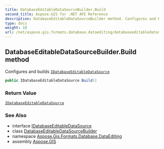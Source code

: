 ```yaml
---
title: DatabaseEditableDataSourceBuilder.Build
second_title: Aspose.GIS for .NET API Reference
description: DatabaseEditableDataSourceBuilder method. Configures and builds IDatabaseEditableDataSource
type: docs
weight: 10
url: /net/aspose.gis.formats.database.dataediting/databaseeditabledatasourcebuilder/build/
---
```

## DatabaseEditableDataSourceBuilder.Build method

Configures and builds [`IDatabaseEditableDataSource`](../../idatabaseeditabledatasource/)

```csharp
public IDatabaseEditableDataSource Build()
```

### Return Value

[`IDatabaseEditableDataSource`](../../idatabaseeditabledatasource/)

### See Also

* interface [IDatabaseEditableDataSource](../../idatabaseeditabledatasource/)
* class [DatabaseEditableDataSourceBuilder](../)
* namespace [Aspose.Gis.Formats.Database.DataEditing](../../databaseeditabledatasourcebuilder/)
* assembly [Aspose.GIS](../../../)


